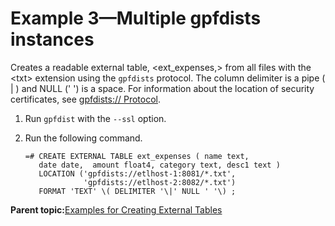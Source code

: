 # Example 3—Multiple gpfdists instances 

Creates a readable external table, <ext\_expenses,\> from all files with the <txt\> extension using the `gpfdists` protocol. The column delimiter is a pipe \( \| \) and NULL \(' '\) is a space. For information about the location of security certificates, see [gpfdists:// Protocol](g-gpfdists-protocol.html).

1.  Run `gpfdist` with the `--ssl` option.
2.  Run the following command.

    ```
    =# CREATE EXTERNAL TABLE ext_expenses ( name text, 
       date date,  amount float4, category text, desc1 text ) 
       LOCATION ('gpfdists://etlhost-1:8081/*.txt', 
                 'gpfdists://etlhost-2:8082/*.txt')
       FORMAT 'TEXT' \( DELIMITER '\|' NULL ' '\) ;
    
    ```


**Parent topic:**[Examples for Creating External Tables](../external/g-creating-external-tables---examples.html)

